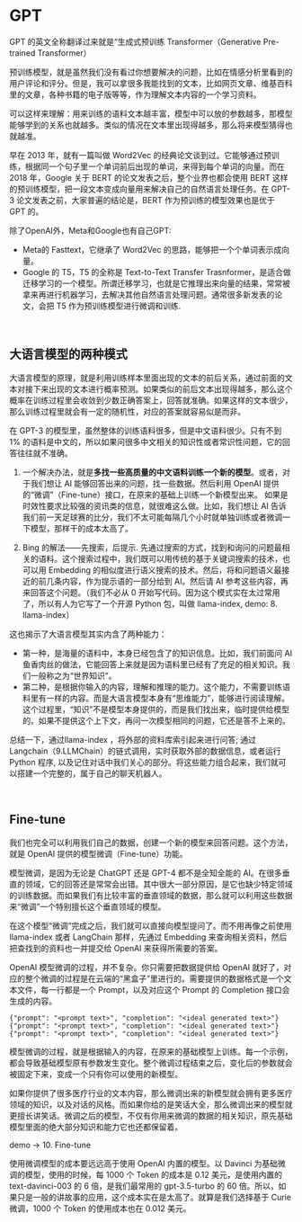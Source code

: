 # GPT
GPT 的英文全称翻译过来就是“生成式预训练 Transformer（Generative Pre-trained Transformer）

预训练模型，就是虽然我们没有看过你想要解决的问题，比如在情感分析里看到的用户评论和评分。但是，我可以拿很多我能找到的文本，比如网页文章、维基百科里的文章，各种书籍的电子版等等，作为理解文本内容的一个学习资料。

可以这样来理解：用来训练的语料文本越丰富，模型中可以放的参数越多，那模型能够学到的关系也就越多。类似的情况在文本里出现得越多，那么将来模型猜得也就越准。

早在 2013 年，就有一篇叫做 Word2Vec 的经典论文谈到过。它能够通过预训练，根据同一个句子里一个单词前后出现的单词，来得到每个单词的向量。而在 2018 年，Google 关于 BERT 的论文发表之后，整个业界也都会使用 BERT 这样的预训练模型，把一段文本变成向量用来解决自己的自然语言处理任务。在 GPT-3 论文发表之前，大家普遍的结论是，BERT 作为预训练的模型效果也是优于 GPT 的。

除了OpenAI外，Meta和Google也有自己GPT:
- Meta的 Fasttext，它继承了 Word2Vec 的思路，能够把一个个单词表示成向量。
- Google 的 T5，T5 的全称是 Text-to-Text Transfer Trasnformer，是适合做迁移学习的一个模型。所谓迁移学习，也就是它推理出来向量的结果，常常被拿来再进行机器学习，去解决其他自然语言处理问题。通常很多新发表的论文，会把 T5 作为预训练模型进行微调和训练.

<br>

## 大语言模型的两种模式
大语言模型的原理，就是利用训练样本里面出现的文本的前后关系，通过前面的文本对接下来出现的文本进行概率预测。如果类似的前后文本出现得越多，那么这个概率在训练过程里会收敛到少数正确答案上，回答就准确。如果这样的文本很少，那么训练过程里就会有一定的随机性，对应的答案就容易似是而非。

在 GPT-3 的模型里，虽然整体的训练语料很多，但是中文语料很少。只有不到 1% 的语料是中文的，所以如果问很多中文相关的知识性或者常识性问题，它的回答往往就不准确。

1. 一个解决办法，就是<strong>多找一些高质量的中文语料训练一个新的模型</strong>。或者，对于我们想让 AI 能够回答出来的问题，找一些数据。然后利用 OpenAI 提供的“微调”（Fine-tune）接口，在原来的基础上训练一个新模型出来。
如果是时效性要求比较强的资讯类的信息，就很难这么做。比如，我们想让 AI 告诉我们前一天足球赛的比分，我们不太可能每隔几个小时就单独训练或者微调一下模型，那样干的成本太高了。

2. Bing 的解法——先搜索，后提示.
先通过搜索的方式，找到和询问的问题最相关的语料。这个搜索过程中，我们既可以用传统的基于关键词搜索的技术，也可以用 Embedding 的相似度进行语义搜索的技术。然后，将和问题语义最接近的前几条内容，作为提示语的一部分给到 AI。然后请 AI 参考这些内容，再来回答这个问题。（我们不必从 0 开始写代码。因为这个模式实在太过常用了，所以有人为它写了一个开源 Python 包，叫做 llama-index,
demo: 8. llama-index）

这也揭示了大语言模型其实内含了两种能力：
- 第一种，是海量的语料中，本身已经包含了的知识信息。比如，我们前面问 AI 鱼香肉丝的做法，它能回答上来就是因为语料里已经有了充足的相关知识。我们一般称之为“世界知识”。
- 第二种，是根据你输入的内容，理解和推理的能力。这个能力，不需要训练语料里有一样的内容。而是大语言模型本身有“思维能力”，能够进行阅读理解。这个过程里，“知识”不是模型本身提供的，而是我们找出来，临时提供给模型的。如果不提供这个上下文，再问一次模型相同的问题，它还是答不上来的。

总结一下，通过llama-index ，将外部的资料库索引起来进行问答; 通过 Langchain（9.LLMChain）的链式调用，实时获取外部的数据信息，或者运行 Python 程序, 以及记住对话中我们关心的部分。将这些能力组合起来，我们就可以搭建一个完整的，属于自己的聊天机器人。

<br>

## Fine-tune
我们也完全可以利用我们自己的数据，创建一个新的模型来回答问题。这个方法，就是 OpenAI 提供的模型微调（Fine-tune）功能。

模型微调，是因为无论是 ChatGPT 还是 GPT-4 都不是全知全能的 AI。在很多垂直的领域，它的回答还是常常会出错。其中很大一部分原因，是它也缺少特定领域的训练数据。而如果我们有比较丰富的垂直领域的数据，那么就可以利用这些数据来“微调”一个特别擅长这个垂直领域的模型。

在这个模型“微调”完成之后，我们就可以直接向模型提问了。而不用再像之前使用 llama-index 或者 LangChain 那样，先通过 Embedding 来查询相关资料，然后把查找到的资料也一并提交给 OpenAI 来获得所需要的答案。

OpenAI 模型微调的过程，并不复杂。你只需要把数据提供给 OpenAI 就好了，对应的整个微调的过程是在云端的“黑盒子”里进行的。需要提供的数据格式是一个文本文件，每一行都是一个 Prompt，以及对应这个 Prompt 的 Completion 接口会生成的内容。
```
{"prompt": "<prompt text>", "completion": "<ideal generated text>"}
{"prompt": "<prompt text>", "completion": "<ideal generated text>"}
{"prompt": "<prompt text>", "completion": "<ideal generated text>"}
```
模型微调的过程，就是根据输入的内容，在原来的基础模型上训练。每一个示例，都会导致基础模型原有参数发生变化。整个微调过程结束之后，变化后的参数就会被固定下来，变成一个只有你可以使用的新模型。

如果你提供了很多医疗行业的文本内容，那么微调出来的新模型就会拥有更多医疗领域的知识，以及对话的风格。而如果你给的是笑话大全，那么微调出来的模型就更擅长讲笑话。微调之后的模型，不仅有你用来微调的数据的相关知识，原先基础模型里面的绝大部分知识和能力它也还都保留着。

demo -> 10. Fine-tune

使用微调模型的成本要远远高于使用 OpenAI 内置的模型。以 Davinci 为基础微调的模型，使用的时候，每 1000 个 Token 的成本是 0.12 美元，是使用内置的 text-davinci-003 的 6 倍，是我们最常用的 gpt-3.5-turbo 的 60 倍。所以，如果只是一般的讲故事的应用，这个成本实在是太高了。就算是我们选择基于 Curie 微调，1000 个 Token 的使用成本也在 0.012 美元。